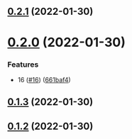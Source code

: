 ## [0.2.1](https://github.com/diegolagospagopa/demo-release-project/compare/v0.2.0...v0.2.1) (2022-01-30)



# [0.2.0](https://github.com/diegolagospagopa/demo-release-project/compare/v0.1.4...v0.2.0) (2022-01-30)


### Features

* 16 ([#16](https://github.com/diegolagospagopa/demo-release-project/issues/16)) ([661baf4](https://github.com/diegolagospagopa/demo-release-project/commit/661baf44cfcfaf3fffccedfe0530eeb6ce2d1c24))



## [0.1.3](https://github.com/diegolagospagopa/demo-release-project/compare/v0.1.2...v0.1.3) (2022-01-30)



## [0.1.2](https://github.com/diegolagospagopa/demo-release-project/compare/v0.1.1...v0.1.2) (2022-01-30)



